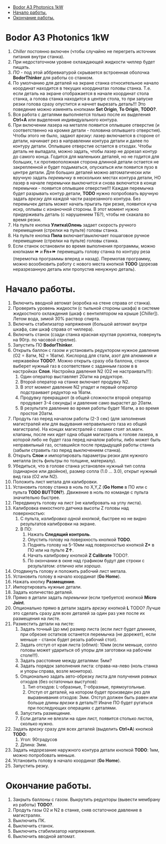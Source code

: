 ﻿- [Bodor A3 Photonics 1kW](#bodor-a3-photonics-1kw)
- [Начало работы.](#начало-работы)
- [Окончание работы.](#окончание-работы)

# Bodor A3 Photonics 1kW

1. *Chiller* постоянно включен (чтобы случайно не перегреть источник питания внутри станка).
2. При недостаточном уровне охлаждающей жидкости чиллер будет пищать.
3. *ПО* - под этой аббревиатурой скрывается встроенная оболочка **BodorThinker** для работы со станком.
4. По умолчанию для деталей на экране станка относительное начало координат находится в текущих координатах головы станка. Т.е. если деталь на экране отображается в начале координат стола станка, а голова станка находится в центре стола, то при запуске резки голова сразу опустится и начнет вырезать деталь!!! Это поведение можно изменять кнопками **Set Origin**, **To Origin**, **TODO?**.
5. Вся работа с деталями выполняется только после их выделения **Ctrl+A** или выделения индивидуального контура.
6. При включении лазера на металле появится оплывшее отверстие (и соответственно на кромке детали - половина оплывшего отверстия). Чтобы этого не было, задают *врезку*: лазер включается в стороне от детали, начинает рез в направлении контура детали и далее по контуру детали. Оплывшее отверстие остается в отходах. Чтобы деталь не выпадала, можно задать, чтобы лазер не дорезал контур до самого конца. Годится для маленьких деталей, но не годится для больших, т.к противоположная сторона длинной детали остается не закрепленной и будет подыматься, опускаться или появится пузо в центре детали. Для больших деталей можно автоматически или вручную задать *перемычку* в нескольких местах контура детали, НО лазер в начале перемычки выключится и снова включится в конце перемычки - появится оплывшее отверстие!!! Каждая перемычка будет разрывать контур детали, **TODO** нужно попробовать вручную задать *врезку* для каждой части разрезанного контура. Без перемычек деталь может начать прыгать при резке, появится куча искр, оплывы с изнаночной стороны. В этот момент нужно придерживать деталь (с нарушением ТБ?), чтобы не скакала во время резки.
7. На пульте кнопка **Улитка\Олень** задает скорость ручного перемещения (стрелки на пульте) головы станка.
8. На пульте кнопка **Пила** включает\выключает пошаговое ручное перемещение (стрелки на пульте) головы станка.
9. Если станок остановили во время выполнения программы, можно кнопками **⏩** и **Fn+⏩** перемещать голову станка по контуру реза (перемотка программы вперед и назад). Перемотав программу, можно возобновить работу с нового места кнопкой **TODO** (дорезав неразрезанную деталь или пропустив ненужную деталь).

# Начало работы.

1. Включить вводной автомат (коробка на стене справа от станка).
2. Проверить уровень жидкости (с тыльной стороны шкафа) в системе жидкостного охлаждения (шкаф с вентилятором на крыше [*Chiller*]). Летом вода, зимой 30% раствор спирта.
3. Включить стабилизатор напряжения (большой автомат внутри шкафа, сам шкаф справа от чиллера).
4. Включить станок (сзади станка красная круглая рукоятка, повернуть на 90гр. по часовой стрелке).
5. Запустить ПО **BodorThinker**.
6. Открыть баллон с газом и установить редуктором нужное давление (O2 = 8атм, N2 = 16атм). Кислород для стали, азот для алюминия и нержавейки **TODO?**. Можно открыть сразу оба баллона, станок выберет нужный газ в соответствии с заданным газом в в настройках **Слоя**. Настройка давления N2 (O2 не настраивать!!!):
   1. Один оператор выставляет 20атм на редукторе.
   2. Второй оператор на станке включает продувку N2.
   3. В этот момент давление N2 упадет и первый оператор подстраивает редуктор на 16атм.
   4. Продувку прекращают (в общей сложности второй оператор продувает 3-4 секунды) и давление само вырастет до 20атм.
   5. В результате давление во время работы будет 16атм, а во время простоя 20атм.
7. Продуть газ перед началом работы (2-3 сек) (для заполнения магистралей или для выдувания неправильного газа из общей магистрали). На концах магистралей с газами стоят эл.магн. клапаны, после них идет одна общая магистраль к голове лазера, в которой либо не будет газа перед началом работы, либо может быть неправильный газ, оставшийся после предыдущей работы станка (забыли стравить газ перед выключением станка).
8. Открыть **Слои** и импортировать параметры резки для нужного металла (есть фильтры по толщине, материалу).
9. Убедиться, что в голове станка установлен нужный тип сопла (одинарное или двойное), размер сопла (1.0 ... 3.0), открыт нужный вид газа (O2 или N2).
10. Положить лист метала для калибровки.
11. Установить голову станка в ноль по X,Y,Z (**Go Home** в ПО или с пульта **TODO BUTTON?**). Движение в ноль по команде с пульта значительно быстрее.
12. Передвинуть голову на лист (не калибровать на углу листа).
13. Калибровка емкостного датчика высоты Z головы над поверхностью:
    1. С пульта, *калибровка одной кнопкой*, быстрее но не видно результатов калибровки на экране.
    2. В ПО:
       1. Нажать **Следящий контроль**.
       2. Опустить голову на поверхность кнопкой **TODO**.
       3. Поднять голову на 5-10мм над поверхностью кнопкой **Z+** в ПО или на пульте **Z↑**.
       4. Начать калибровку кнопкой **Z Calibrate** TODO?.
       5. По окончании в окне над графиком будут две строки с результатом: *отлично* или *хорошо*.
14. Отодвинуть голову и положить рабочий лист метала.
15. Установить голову в начало координат (**Go Home**).
16. Нажать кнопку **Размещение**.
17. Импортировать нужные детали.
18. Задать количество деталей.
19. Прямо в детали задать *перемычки* (если требуется) кнопкой **Micro Joint**.
20. Опционально прямо в детали задать *врезку* кнопкой **L** TODO? Лучше это сделать сразу для всех деталей за один раз уже после их размещения на листе.
21. Разместить детали на листе:
    1. Задать точный (до мм) размер листа (если лист будет длиннее, при обрезке остатков останется перемычка (не дорежет), если меньше - станок будет резать рабочий стол).
    2. Задать отступ от края листа (обпил): 10мм (если меньше, сопло головы может удариться об упоры для заготовки на рабочем столе!!!).
    3. Задать расстояние между деталями: 5мм?
    4. Задать порядок заполнения листа: справа-на-лево (ноль станка и упоры справа, возле монитора).
    5. Опционально задать авто-обрезку листа для получения ровных отходов (без остаточных выступов):
       1. Тип отходов: L-образные, T-образные, прямоугольные.
       2. Отступ от деталей, на котором будет произведен рез для выравнивания отходов: 3мм. Отступ должен быть равен или больше длины *врезки* в деталь!!! Иначе ПО будет ругаться при последующих операциях с деталями.
    6. Запустить размещение.
    7. Если детали не влезли на один лист, появится столько листов, сколько нужно.
22. Задать *врезку* сразу для всех деталей (выделить **Ctrl+A**) кнопкой **TODO**:
    1. Угол: 90градусов
    2. Длина: 3мм.
23. Задать недорезание наружного контура детали кнопкой **TODO**: 1мм, можно попробовать меньше.
24. Установить голову в начало координат (**Go Home**).
25. Запустить резку.

# Окончание работы.

1. Закрыть баллоны с газом. Выкрутить редукторы (вывести мембрану из работы) **TODO?**.
2. Продуть газы O2 и N2 в станке, сняв остаточное давление в магистралях.
3. Выключить ПК.
4. Выключить станок.
5. Выключить стабилизатор напряжения.
6. Выключить вводной автомат.
